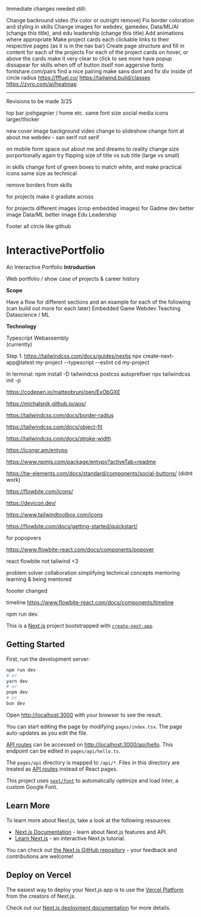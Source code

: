 Immediate changes needed still:

Change backround video (fix color or outright remove)
Fix border coloration and styling in skills
Change images for webdev, gamedev, Data/ML/AI (change this title), and edu leadership (change this title)
Add animations where appropriate
Make project cards each clickable links to their respective pages (as it is in the nav bar)
Create page structure and fill in content for each of the projects
For each of the project cards on hover, or above the cards make it very clear to click to see more
have popup dissapear for skills when off of button itself
non aggersive fonts fontshare.com/pairs find a nice pairing
make sans dont and fix
div inside of circle radius
https://fffuel.co/
https://tailwind.build/classes
https://zyro.com/ai/heatmap

----------
Revisions to be made 3/25

top bar joshgagnier / home etc. same font size
social media icons larger/thicker

new cover image
background video change to slideshow
change font at about me 
webdev - san serif not serif

on mobile form space out about me  and dreams to reality change size porportionally again
try flipping size of title vs sub title (large vs small)


in skills change font of green boxes to match white, and make practical icons same size as technical

remove borders from skills 

for projects make it gradiate across 

for projects different images (crop embedded images)
for Gadme dev better image
Data/ML better image
Edu Leadership 

Footer all circle like github



# InteractivePortfolio
An Interactive Portfolio 
**Introduction**

Web portfolio / show case of projects & career history 


**Scope**

Have a flow for different sections and an example for each of the following (can build out more for each later) 
Embedded 
Game 
Webdev 
Teaching 
Datascience / ML


**Technology**

Typescript 
Webassembly  
(currently)


Step 1:
https://tailwindcss.com/docs/guides/nextjs
npx create-next-app@latest my-project --typescript --eslint
cd my-project

In terminal:
npm install -D tailwindcss postcss autoprefixer
npx tailwindcss init -p


https://codepen.io/matteobruni/pen/ExObGXE 

https://michalsnik.github.io/aos/


https://tailwindcss.com/docs/border-radius

https://tailwindcss.com/docs/object-fit

https://tailwindcss.com/docs/stroke-width

https://icongr.am/entypo

https://www.npmjs.com/package/entypo?activeTab=readme


https://tw-elements.com/docs/standard/components/social-buttons/ (didnt work)


https://flowbite.com/icons/

https://devicon.dev/

https://www.tailwindtoolbox.com/icons


https://flowbite.com/docs/getting-started/quickstart/

for popopvers

https://www.flowbite-react.com/docs/components/popover

react flowbite not tailwind <3


problem solver
collaboration
simplifying technical concepts
mentoring
learning & being mentored


foooter changed <p to h2>

timeline
https://www.flowbite-react.com/docs/components/timeline


npm run dev.



This is a [Next.js](https://nextjs.org/) project bootstrapped with [`create-next-app`](https://github.com/vercel/next.js/tree/canary/packages/create-next-app).

## Getting Started

First, run the development server:

```bash
npm run dev
# or
yarn dev
# or
pnpm dev
# or
bun dev
```

Open [http://localhost:3000](http://localhost:3000) with your browser to see the result.

You can start editing the page by modifying `pages/index.tsx`. The page auto-updates as you edit the file.

[API routes](https://nextjs.org/docs/api-routes/introduction) can be accessed on [http://localhost:3000/api/hello](http://localhost:3000/api/hello). This endpoint can be edited in `pages/api/hello.ts`.

The `pages/api` directory is mapped to `/api/*`. Files in this directory are treated as [API routes](https://nextjs.org/docs/api-routes/introduction) instead of React pages.

This project uses [`next/font`](https://nextjs.org/docs/basic-features/font-optimization) to automatically optimize and load Inter, a custom Google Font.

## Learn More

To learn more about Next.js, take a look at the following resources:

- [Next.js Documentation](https://nextjs.org/docs) - learn about Next.js features and API.
- [Learn Next.js](https://nextjs.org/learn) - an interactive Next.js tutorial.

You can check out [the Next.js GitHub repository](https://github.com/vercel/next.js/) - your feedback and contributions are welcome!

## Deploy on Vercel

The easiest way to deploy your Next.js app is to use the [Vercel Platform](https://vercel.com/new?utm_medium=default-template&filter=next.js&utm_source=create-next-app&utm_campaign=create-next-app-readme) from the creators of Next.js.

Check out our [Next.js deployment documentation](https://nextjs.org/docs/deployment) for more details.


